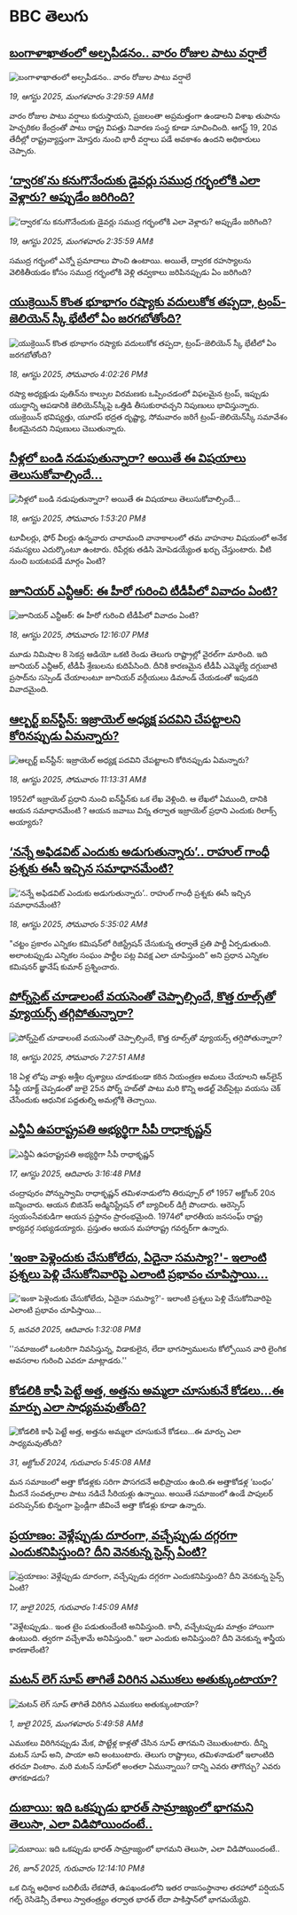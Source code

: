 # BBC తెలుగు## [బంగాళాఖాతంలో అల్పపీడనం.. వారం రోజుల పాటు వర్షాలే](https://www.bbc.com/telugu/articles/cx2qr54zp4zo?at_medium=RSS&at_campaign=rss?at_campaign=githubrss)![బంగాళాఖాతంలో అల్పపీడనం.. వారం రోజుల పాటు వర్షాలే](https://ichef.bbci.co.uk/ace/ws/240/cpsprodpb/f21c/live/8adaf570-7cac-11f0-a2e0-5b0b196e6000.jpg)_19, ఆగస్టు 2025, మంగళవారం 3:29:59 AMకి_వారం రోజుల పాటు వర్షాలు కురుస్తాయని, ప్రజలంతా అప్రమత్తంగా ఉండాలని విశాఖ తుపాను హెచ్చరికల కేంద్రంతో పాటు రాష్ట్ర విపత్తు నివారణ సంస్థ కూడా సూచించింది.
ఆగస్ట్ 19, 20వ తేదీల్లో రాష్ట్రవ్యాప్తంగా మోస్తరు నుంచి భారీ వర్షాలు పడే అవకాశం ఉందని అధికారులు చెప్పారు.## [‘ద్వారక’ను కనుగొనేందుకు డైవర్లు సముద్ర గర్భంలోకి ఎలా వెళ్లారు? అప్పుడేం జరిగింది?](https://www.bbc.com/telugu/articles/cp892pp5jjlo?at_medium=RSS&at_campaign=rss?at_campaign=githubrss)![‘ద్వారక’ను కనుగొనేందుకు డైవర్లు సముద్ర గర్భంలోకి ఎలా వెళ్లారు? అప్పుడేం జరిగింది?](https://ichef.bbci.co.uk/ace/ws/240/cpsprodpb/756d/live/54d5a8f0-7c28-11f0-a34f-318be3fb0481.jpg)_19, ఆగస్టు 2025, మంగళవారం 2:35:59 AMకి_సముద్ర గర్భంలో ఎన్నో ప్రమాదాలు పొంచి ఉంటాయి. అయితే, ద్వారక రహస్యాలను వెలికితీయడం కోసం సముద్ర గర్భంలోకి వెళ్లి తవ్వకాలు జరిపినప్పుడు ఏం జరిగింది?## [యుక్రెయిన్ కొంత భూభాగం రష్యాకు వదులుకోక తప్పదా, ట్రంప్-జెలియెన్‌ స్కీ భేటీలో ఏం జరగబోతోంది?    ](https://www.bbc.com/telugu/articles/cdrkev4md17o?at_medium=RSS&at_campaign=rss?at_campaign=githubrss)![యుక్రెయిన్ కొంత భూభాగం రష్యాకు వదులుకోక తప్పదా, ట్రంప్-జెలియెన్‌ స్కీ భేటీలో ఏం జరగబోతోంది?    ](https://ichef.bbci.co.uk/ace/ws/240/cpsprodpb/84a8/live/5cb0afc0-7c4b-11f0-83cc-c5da98c419b8.jpg)_18, ఆగస్టు 2025, సోమవారం 4:02:26 PMకి_రష్యా అధ్యక్షుడు పుతిన్‌ను కాల్పుల విరమణకు ఒప్పించడంలో విఫలమైన ట్రంప్, ఇప్పుడు యుద్ధాన్ని ఆపడానికి జెలియెన్‌స్కీపై ఒత్తిడి తీసుకురావచ్చని నిపుణులు భావిస్తున్నారు. యుక్రెయిన్ భవిష్యత్తు, యూరప్ భద్రత దృష్ట్యా, సోమవారం జరిగే ట్రంప్-జెలియెన్‌స్కీ సమావేశం కీలకమైనదని నిపుణులు చెబుతున్నారు.## [నీళ్లలో బండి నడుపుతున్నారా? అయితే ఈ విషయాలు తెలుసుకోవాల్సిందే...](https://www.bbc.com/telugu/articles/c939v79gdkvo?at_medium=RSS&at_campaign=rss?at_campaign=githubrss)![నీళ్లలో బండి నడుపుతున్నారా? అయితే ఈ విషయాలు తెలుసుకోవాల్సిందే...](https://ichef.bbci.co.uk/ace/ws/240/cpsprodpb/2fe6/live/f46fe7c0-7c39-11f0-ab3e-bd52082cd0ae.jpg)_18, ఆగస్టు 2025, సోమవారం 1:53:20 PMకి_టూవీలర్లు, ఫోర్ వీలర్లు ఉన్నవారు చాలామంది వానాకాలంలో తమ వాహనాల విషయంలో అనేక సమస్యలు ఎదుర్కొంటూ ఉంటారు. రిపేర్లకు తడిసి మోపెడయ్యేంత ఖర్చు చేస్తుంటారు. వీటి నుంచి బయటపడే మార్గం ఏంటి?## [జూనియర్‌ ఎన్టీఆర్‌: ఈ హీరో  గురించి  టీడీపీలో వివాదం ఏంటి?](https://www.bbc.com/telugu/articles/cz60y7q5514o?at_medium=RSS&at_campaign=rss?at_campaign=githubrss)![జూనియర్‌ ఎన్టీఆర్‌: ఈ హీరో  గురించి  టీడీపీలో వివాదం ఏంటి?](https://ichef.bbci.co.uk/ace/ws/240/cpsprodpb/ff5c/live/dc0446a0-7c24-11f0-a40e-2dd630055bb1.jpg)_18, ఆగస్టు 2025, సోమవారం 12:16:07 PMకి_మూడు నిమిషాల 8 సెకన్ల ఆడియో ఒకటి రెండు తెలుగు రాష్ట్రాల్లో వైరల్‌గా మారింది. ఇది జూనియర్ ఎన్టీఆర్, టీడీపీ శ్రేణులను కుదిపేసింది. దీనికి కారణమైన టీడీపీ ఎమ్మెల్యే దగ్గుబాటి ప్రసాద్‌ను సస్పెండ్ చేయాలంటూ జూనియర్ వర్గీయులు డిమాండ్ చేయడంతో ఇపుడది వివాదమైంది.## [ఆల్బర్ట్ ఐన్‌స్టీన్‌: ఇజ్రాయెల్ అధ్యక్ష పదవిని చేపట్టాలని కోరినప్పుడు ఏమన్నారు?](https://www.bbc.com/telugu/articles/cqjy2zkk2g8o?at_medium=RSS&at_campaign=rss?at_campaign=githubrss)![ఆల్బర్ట్ ఐన్‌స్టీన్‌: ఇజ్రాయెల్ అధ్యక్ష పదవిని చేపట్టాలని కోరినప్పుడు ఏమన్నారు?](https://ichef.bbci.co.uk/ace/ws/240/cpsprodpb/bfe8/live/f441cd80-7c26-11f0-a40e-2dd630055bb1.jpg)_18, ఆగస్టు 2025, సోమవారం 11:13:31 AMకి_1952లో ఇజ్రాయెల్ ప్రధాని నుంచి ఐన్‌స్టీన్‌కు ఒక లేఖ వెళ్లింది. ఆ లేఖలో ఏముంది, దానికి ఆయన సమాధానమేంటి ? ఆయన జవాబు విన్న తర్వాత ఇజ్రాయెల్ ప్రధాని ఎందుకు రిలాక్స్ అయ్యారు?## [‘నన్నే అఫిడవిట్ ఎందుకు అడుగుతున్నారు’.. రాహుల్ గాంధీ  ప్రశ్నకు ఈసీ ఇచ్చిన సమాధానమేంటి?](https://www.bbc.com/telugu/articles/cvgnjrd59x1o?at_medium=RSS&at_campaign=rss?at_campaign=githubrss)![‘నన్నే అఫిడవిట్ ఎందుకు అడుగుతున్నారు’.. రాహుల్ గాంధీ  ప్రశ్నకు ఈసీ ఇచ్చిన సమాధానమేంటి?](https://ichef.bbci.co.uk/ace/ws/240/cpsprodpb/91aa/live/7894d640-7be6-11f0-a34f-318be3fb0481.jpg)_18, ఆగస్టు 2025, సోమవారం 5:35:02 AMకి_"చట్టం ప్రకారం ఎన్నికల కమిషన్‌లో రిజిస్ట్రేషన్ చేసుకున్న తర్వాతే ప్రతి పార్టీ ఏర్పడుతుంది. అలాంటప్పుడు ఎన్నికల సంఘం పార్టీల పట్ల వివక్ష ఎలా చూపిస్తుంది” అని ప్రధాన ఎన్నికల కమిషనర్ జ్ఞానేష్ కుమార్ ప్రశ్నించారు.## [పోర్న్‌సైట్ చూడాలంటే వయసెంతో చెప్పాల్సిందే, కొత్త రూల్స్‌తో వ్యూయర్స్ తగ్గిపోతున్నారా?](https://www.bbc.com/telugu/articles/c4gm5j08lm3o?at_medium=RSS&at_campaign=rss?at_campaign=githubrss)![పోర్న్‌సైట్ చూడాలంటే వయసెంతో చెప్పాల్సిందే, కొత్త రూల్స్‌తో వ్యూయర్స్ తగ్గిపోతున్నారా?](https://ichef.bbci.co.uk/ace/ws/240/cpsprodpb/0aac/live/855e0120-7c00-11f0-ab3e-bd52082cd0ae.jpg)_18, ఆగస్టు 2025, సోమవారం 7:27:51 AMకి_18 ఏళ్ల లోపు వాళ్లు అశ్లీల దృశ్యాలు చూడకుండా కఠిన నియంత్రణ అమలు చేయాలని ఆన్‌లైన్ సేఫ్టీ యాక్ట్ చెప్పడంతో జులై 25న పోర్న్ హబ్‌తో పాటు మరి కొన్ని అడల్ట్ వెబ్‌సైట్లు వయసు చెక్ చేసేందుకు ఆధునిక పద్దతుల్ని అమల్లోకి తెచ్చాయి.## [ఎన్డీఏ ఉపరాష్ట్రపతి అభ్యర్థిగా సీపీ రాధాకృష్ణన్](https://www.bbc.com/telugu/articles/cy40gvnkd4ko?at_medium=RSS&at_campaign=rss?at_campaign=githubrss)![ఎన్డీఏ ఉపరాష్ట్రపతి అభ్యర్థిగా సీపీ రాధాకృష్ణన్](https://ichef.bbci.co.uk/ace/ws/240/cpsprodpb/438e/live/977ddc80-7b7a-11f0-9fcb-edd2d2077908.jpg)_17, ఆగస్టు 2025, ఆదివారం 3:16:48 PMకి_చంద్రాపురం పోన్నుస్వామి  రాధాకృష్ణన్  తమిళనాడులోని తిరుప్పూర్ లో 1957 అక్టోబర్ 20న జన్మించారు. ఆయన బిజినెస్ అడ్మినిస్ట్రేషన్ లో బ్యాచిలర్ డిగ్రీ పొందారు. ఆరెస్సెస్ స్వయంసేవకుడిగా ఆయన ప్రస్థానం ప్రారంభమైంది.  1974లో భారతీయ జనసంఘ్ రాష్ట్ర కార్యవర్గ సభ్యుడయ్యారు. ప్రస్తుతం ఆయన మహారాష్ట్ర గవర్నర్‌గా ఉన్నారు.## ['ఇంకా పెళ్లెందుకు చేసుకోలేదు, ఏదైనా సమస్యా?'- ఇలాంటి ప్రశ్నలు పెళ్లి చేసుకోనివారిపై ఎలాంటి ప్రభావం చూపిస్తాయి... ](https://www.bbc.com/telugu/articles/cgq1w3lz7yyo?at_medium=RSS&at_campaign=rss?at_campaign=githubrss)!['ఇంకా పెళ్లెందుకు చేసుకోలేదు, ఏదైనా సమస్యా?'- ఇలాంటి ప్రశ్నలు పెళ్లి చేసుకోనివారిపై ఎలాంటి ప్రభావం చూపిస్తాయి... ](https://ichef.bbci.co.uk/ace/ws/240/cpsprodpb/f6de/live/72c94a60-cb3e-11ef-87df-d575b9a434a4.jpg)_5, జనవరి 2025, ఆదివారం 1:32:08 PMకి_''సమాజంలో ఒంటరిగా నివసిస్తున్న, విడాకులైన, లేదా భాగస్వాములను కోల్పోయిన వారి లైంగిక అవసరాల గురించి ఎవరూ మాట్లాడరు.''## [కోడలికి కాఫీ పెట్టే అత్త, అత్తను అమ్మలా చూసుకునే కోడలు...ఈ మార్పు ఎలా సాధ్యమవుతోంది?](https://www.bbc.com/telugu/articles/c1l41zl8el2o?at_medium=RSS&at_campaign=rss?at_campaign=githubrss)![కోడలికి కాఫీ పెట్టే అత్త, అత్తను అమ్మలా చూసుకునే కోడలు...ఈ మార్పు ఎలా సాధ్యమవుతోంది?](https://ichef.bbci.co.uk/ace/ws/240/cpsprodpb/2b61/live/9176a6d0-8b0e-11ef-a81b-b1eda9741da3.jpg)_31, అక్టోబర్ 2024, గురువారం 5:45:08 AMకి_మన సమాజంలో అత్తా కోడళ్లకు సరిగా పొసగదనే అభిప్రాయం ఉంది.ఈ అత్తాకోడళ్ల ‘బంధం’ మీదనే సంవత్సరాల పాటు నడిచే సీరియళ్లు ఉన్నాయి. అయితే సమాజంలో ఉండే పాపులర్ పరసెప్సన్‌కు భిన్నంగా ఫ్రెండ్లీగా జీవించే అత్తా కోడళ్లు కూడా ఉన్నారు.## [ప్రయాణం: వెళ్లేప్పుడు దూరంగా, వచ్చేప్పుడు దగ్గరగా ఎందుకనిపిస్తుంది? దీని వెనకున్న సైన్స్ ఏంటి?](https://www.bbc.com/telugu/articles/c0l4y727n1jo?at_medium=RSS&at_campaign=rss?at_campaign=githubrss)![ప్రయాణం: వెళ్లేప్పుడు దూరంగా, వచ్చేప్పుడు దగ్గరగా ఎందుకనిపిస్తుంది? దీని వెనకున్న సైన్స్ ఏంటి?](https://ichef.bbci.co.uk/ace/ws/240/cpsprodpb/054c/live/6957c010-62b0-11f0-8e78-11023c48a856.png)_17, జులై 2025, గురువారం 1:45:09 AMకి_"వెళ్లేటప్పుడు.. ఇంత టైం పడుతుందేంటి అనిపిస్తుంది. కానీ, వచ్చేటప్పుడు మాత్రం హాయిగా ఉంటుంది. త్వరగా వచ్చేశామే అనిపిస్తుంది." ఇలా ఎందుకు అనిపిస్తుంది? దీని వెనకున్న శాస్త్రీయ కారణాలేంటి?## [మటన్ లెగ్ సూప్ తాగితే విరిగిన ఎముకలు అతుక్కుంటాయా?](https://www.bbc.com/telugu/articles/c0l4g92j8kzo?at_medium=RSS&at_campaign=rss?at_campaign=githubrss)![మటన్ లెగ్ సూప్ తాగితే విరిగిన ఎముకలు అతుక్కుంటాయా?](https://ichef.bbci.co.uk/ace/ws/240/cpsprodpb/b31e/live/cce532c0-6d41-11f0-9462-bb509dc78127.jpg)_1, జులై 2025, మంగళవారం 5:49:58 AMకి_ఎముకలు విరిగినప్పుడు మేక, పొట్టేళ్ల కాళ్లతో చేసిన సూప్ తాగమని చెబుతుంటారు. దీన్ని మటన్ సూప్ అని, పాయా అని అంటుంటారు. తెలుగు రాష్ట్రాలు, తమిళనాడులో ఇలాంటిది తరచూ వింటాం. మరి మటన్ సూప్‌లో అంతలా ఏమున్నాయి? దాన్ని ఎవరు తాగొచ్చు? ఎవరు తాగకూడదు?## [దుబాయి: ఇది ఒకప్పుడు భారత్ సామ్రాజ్యంలో భాగమని తెలుసా, ఎలా విడిపోయిందంటే..](https://www.bbc.com/telugu/articles/ce83x3rekyyo?at_medium=RSS&at_campaign=rss?at_campaign=githubrss)![దుబాయి: ఇది ఒకప్పుడు భారత్ సామ్రాజ్యంలో భాగమని తెలుసా, ఎలా విడిపోయిందంటే..](https://ichef.bbci.co.uk/ace/ws/240/cpsprodpb/89c1/live/fbe80b80-5282-11f0-809e-059b7ea85131.jpg)_26, జూన్ 2025, గురువారం 12:14:10 PMకి_ఒక చిన్న అధికార బదిలీయే లేకపోతే, ఉపఖండంలోని ఇతర రాజసంస్థానాల తరహాలో  పర్షియన్ గల్ఫ్ రెసిడెన్సీ దేశాలు స్వాతంత్ర్యం తర్వాత భారత్ లేదా పాకిస్తాన్‌లో భాగమయ్యేవి.